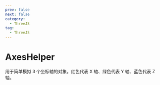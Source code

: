 ```yaml
---
prev: false
next: false
category:
  - ThreeJS
tag:
  - ThreeJS
---
```


# AxesHelper

用于简单模拟 3 个坐标轴的对象。红色代表 X 轴、绿色代表 Y 轴、蓝色代表 Z 轴。

<!-- more -->
